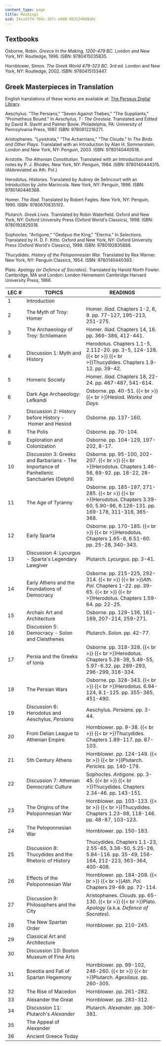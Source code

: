 ```yaml
---
content_type: page
title: Readings
uid: 24ca25fd-f68c-107c-e008-093124008a0c
---
```


Textbooks
---------

Osborne, Robin. _Greece In the Making, 1200-479 BC._ London and New York, NY: Routledge, 1996. ISBN: 9780415035835.

Hornblower, Simon. _The Greek World 479-323 BC_. 3rd ed. London and New York, NY: Routledge, 2002. ISBN: 9780415153447.

Greek Masterpieces in Translation
---------------------------------

English translations of these works are available at: [The Perseus Digital Library](http://www.perseus.tufts.edu/).

Aeschylus. "The Persians," "Seven Against Thebes," "The Suppliants," "Prometheus Bound." In _Aeschylus, 1 : The Oresteia_. Translated and Edited by David R. Slavitt and Palmer Bovie. Philadelphia, PA: University of Pennsylvania Press, 1997. ISBN: 9780812216271.

Aristophanes. "Lysistrata," "The Acharnians," "The Clouds." In _The Birds and Other Plays._ Translated with an Introduction by Alan H. Sommerstein. London and New York, NY: Penguin, 2003. ISBN: 9780140449518.

Aristotle. _The Athenian Constitution_. Translated with an Introduction and notes by P. J. Rhodes. New York, NY: Penguin, 1984. ISBN: 9780140444315. (Abbreviated as Ath. Pol.)

Herodotus. _Histories._ Translated by Aubrey de Selincourt with an Introduction by John Marincola. New York, NY: Penguin, 1996. ISBN: 9780140446388.

Homer. _The Iliad._ Translated by Robert Fagles. New York, NY: Penguin, 1990. ISBN: 9780670835102.

Plutarch. _Greek Lives._ Translated by Robin Waterfield. Oxford and New York, NY: Oxford University Press (Oxford World's Classics), 1998. ISBN: 9780192825018.

Sophocles. "Antigone," "Oedipus the King," "Electra." In _Selections._ Translated by H. D. F. Kitto. Oxford and New York, NY: Oxford University Press (Oxford World's Classics), 1998. ISBN: 9780192835888.

Thucydides. _History of the Peloponnesian War._ Translated by Rex Warner. New York, NY: Penguin Classics, 1954. ISBN: 9780140440393.

Plato. _Apology (or_ _Defence of Socrates_). Translated by Harold North Fowler. Cambridge, MA and London: London Heinemann Cambridge Harvard University Press, 1966.

| LEC # | TOPICS | READINGS |
| --- | --- | --- |
| 1 | Introduction |  |
| 2 | The Myth of Troy: Homer | Homer. _Iliad._ Chapters 1-2, 6, 9. pp. 77-127, 195-213, 251-275. |
| 3 | The Archaeology of Troy: Schliemann | Homer. _Iliad._ Chapters 14, 16. pp. 369-386, 412-441. |
| 4 | Discussion 1: Myth and History | Herodotus. Chapters 1.1-5, 2.112-20. pp. 3-5, 124-128.  {{< br >}}  {{< br >}}Thucydides. Chapters 1.9-12. pp. 39-42. |
| 5 | Homeric Society | Homer. _Iliad._ Chapters 18, 22-24. pp. 467-487, 541-614. |
| 6 | Dark Age Archaeology: Lefkandi | Osborne. pp. 40-51.  {{< br >}}  {{< br >}}Hesiod. _Works and Days._ |
| 7 | Discussion 2: History before History - Homer and Hesiod | Osborne. pp. 137-160. |
| 8 | The Polis | Osborne. pp. 70-104. |
| 9 | Exploration and Colonization | Osborne. pp. 104-129, 197-202, 8-17. |
| 10 | Discussion 3: Greeks and Barbarians - The Importance of Panhellenic Sanctuaries (Delphi) | Osborne. pp. 95-100, 202-207.  {{< br >}}  {{< br >}}Herodotus. Chapters 1.46-56, 69-92. pp. 18-22, 28-39. |
| 11 | The Age of Tyranny | Osborne. pp. 185-197, 271-285.  {{< br >}}  {{< br >}}Herodotus. Chapters 3.39-60, 5.90-96, 6.126-131. pp. 169-178, 311-316, 365-368. |
| 12 | Early Sparta | Osborne. pp. 170-185.  {{< br >}}  {{< br >}}Herodotus. Chapters 1.65-8, 6.51-60. pp. 25-28, 340-343. |
| 13 | Discussion 4: Lycurgus - Sparta's Legendary Lawgiver | Plutarch. _Lycurgus_. pp. 3-41. |
| 14 | Early Athens and the Foundations of Democracy | Osborne. pp. 215-225, 292-314.  {{< br >}}  {{< br >}}_Ath. Pol_. Chapters 1-22. pp. 39-65.  {{< br >}}  {{< br >}}Herodotus. Chapters 1.59-64. pp. 22-25. |
| 15 | Archaic Art and Architecture | Osborne. pp. 129-136, 161-169, 207-214, 259-271. |
| 16 | Discussion 5: Democracy - Solon and Cleisthenes | Plutarch. _Solon._ pp. 42-77. |
| 17 | Persia and the Greeks of Ionia | Osborne. pp. 318-328.  {{< br >}}  {{< br >}}Herodotus. Chapters 5.28-38, 5.49-55, 5.97-6.32. pp. 289-293, 296-299, 316-334. |
| 18 | The Persian Wars | Osborne. pp. 328-343.  {{< br >}}  {{< br >}}Herodotus. 6.94-124, 8.1-125. pp. 355-365, 451-490. |
| 19 | Discussion 6: Herodotus and Aeschylus, _Persians_ | Aeschylus. _Persians._ pp. 3-44. |
| 20 | From Delian League to Athenian Empire | Hornblower. pp. 9-38.  {{< br >}}  {{< br >}}Thucydides. Chapters 1.89-117. pp. 87-103. |
| 21 | 5th Century Athens | Hornblower. pp. 124-149.  {{< br >}}  {{< br >}}Plutarch. _Pericles._ pp. 140-179. |
| 22 | Discussion 7: Athenian Democratic Culture | Sophocles. _Antigone._ pp. 3-45.  {{< br >}}  {{< br >}}Thucydides. Chapters 2.34-46. pp. 143-151. |
| 23 | The Origins of the Peloponnesian War | Hornblower. pp. 103-123.  {{< br >}}  {{< br >}}Thucydides. Chapters 1.23-88, 118-146. pp. 48-87, 103-123. |
| 24 | The Peloponnesian War | Hornblower. pp. 150-183. |
| 25 | Discussion 8: Thucydides and the Rhetoric of History | Thucydides. Chapters 1.1-23, 2.55-65, 3.36-50, 5.25-26, 5.84-116. pp. 35-49, 156-164, 212-223, 363-364, 400-408. |
| 26 | Effects of the Peloponnesian War | Hornblower. pp. 184-209.  {{< br >}}  {{< br >}}_Ath. Pol._ Chapters 29-69. pp. 72-114. |
| 27 | Discussion 9: Philosophers and the City | Aristophanes. _Clouds._ pp. 65-130.  {{< br >}}  {{< br >}}Plato. _Apology_ (a.k.a. _Defence of Socrates_). |
| 28 | The New Spartan Order | Hornblower. pp. 210-245. |
| 29 | Classical Art and Architecture |  |
| 30 | Discussion 10: Boston Museum of Fine Arts |  |
| 31 | Boeotia and Fall of Spartan Hegemony | Hornblower. pp. 99-102, 246-260.  {{< br >}}  {{< br >}}Plutarch. _Agesilaus._ pp. 260-305. |
| 32 | The Rise of Macedon | Hornblower. pp. 261-282. |
| 33 | Alexander the Great | Hornblower. pp. 283-312. |
| 34 | Discussion 11: Plutarch's _Alexander_ | Plutarch. _Alexander._ pp. 306-381. |
| 35 | The Appeal of Alexander |  |
| 36 | Ancient Greece Today |